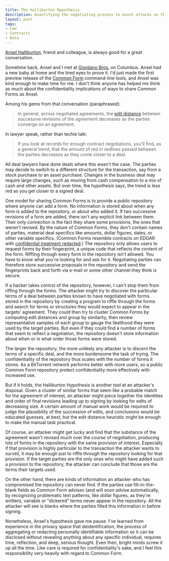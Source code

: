 ```yaml
---
title: The Halliburton Hypothesis
description: Quantifying the negotiating process to mount attacks on the confidentiality of a public contract forms repository
layout: post
tags:
- Law
- Contracts
- Data
---
```

[Ansel Halliburton][Ansel on Twitter], friend and colleague, is always good for a great conversation.

Sometime back, Ansel and I met at [Giordano Bros.][Giordano Bros.] on Columbus. Ansel had a new baby at home and the tired eyes to prove it. I'd just made the first preview release of the [Common Form][Common Form] command-line tools, and Ansel was kind enough to make time for me. I don't think anyone has helped me think as much about the confidentiality implications of ways to share Common Forms as Ansel.

Among his gems from that conversation (paraphrased):

> In general, across negotiated agreements, the [edit distance][edit distance] between successive revisions of the agreement decreases as the parties converge on an agreement.

In lawyer speak, rather than techie talk:

> If you look at records for enough contract negotiations, you'll find, as a general trend, that the amount of red in redlines passed between the parties decreases as they come closer to a deal.

All deal lawyers have done deals where this wasn't the case. The parties may decide to switch to a different structure for the transaction, say from a stock purchase to an asset purchase. Changes in the business deal may require large changes, such as moving from cash compensation to a mix of cash and other assets. But over time, the hypothesis says, the trend is less red as you get closer to a signed deal.

One model for sharing Common Forms is to provide a public repository where anyone can add a form. No information is stored about when any form is added to the repository, or about who added it. If two successive revisions of a form are added, there isn't any explicit link between them. Their only connection is the fact they share some provisions, the ones that weren't revised. By the nature of Common Forms, they don't contain names of parties, material deal specifics like amounts, dollar figures, dates, or other variable specifics. (Common Forms resemble contracts on EDGAR with [confidential treatment redacted][CTRs].) The repository only allows users to request forms by their fingerprint, a unique code that reflects the content of the form. Riffling through every form in the repository isn't allowed. You have to know what you're looking for and ask for it. Negotiating parties can therefore store successive proposals in the repository and send the fingerprints back and forth via e-mail or some other channel they think is secure.

If a hacker takes control of the repository, however, I can't stop them from riffing through the forms. The attacker might try to discover the particular terms of a deal between parties known to have negotiated with forms stored in the repository by creating a program to riffle through the forms and search for terms or structures they would expect to appear in the targets' agreement. They could then try to cluster Common Forms by computing edit distances and group by similarity, then review representative samples of each group to gauge the likelihood they were used by the target parties. But even if they could find a number of forms that seem to reflect a negotiation, the repository doesn't store information about when or in what order those forms were stored.

The larger the repository, the more unlikely any attacker is to discern the terms of a specific deal, and the more burdensome the task of trying. The confidentiality of the repository thus scales with the number of forms it stores. As a BitTorrent network performs better with more users, so a public Common Form repository protect confidentiality more effectively with increased use.

But if it holds, the Halliburton Hypothesis is another tool at an attacker's disposal. Given a cluster of similar forms that seem like a probable match for the agreement of interest, an attacker might piece together the identities and order of final revisions leading up to signing by looking for edits of decreasing size. A certain amount of manual work would be required to judge the plausibility of the succession of edits, and conclusions would be educated guesses, at best, but the edit distance heuristic might be enough to make the manual task practical.

Of course, an attacker might get lucky and find that the substance of the agreement wasn't revised much over the course of negotiation, producing lots of forms in the repository with the same provision of interest. Especially if that provision is highly particular to the transaction the attacker wants to surveil, it may be enough just to riffle through the repository looking for that provision. If the target parties are the only ones who might have added such a provision to the repository, the attacker can conclude that those are the terms their targets used.

On the other hand, there are kinds of information an attacker who has compromised the repository can never find. If the parties use fill-in-the-blank fields as Common Form advises (and will soon advise automatically, by recognizing problematic text patterns, like dollar figures, as they're written), variable or "dickered" terms never appear in the repository. All the attacker will see is blanks where the parties filled this information in before signing.

Nonetheless, Ansel's hypothesis gave me pause. I've learned from experience in the privacy space that deidentification, the process of aggregating or redacting personally identifiable information so it can be disclosed without revealing anything about any specific individual, requires time, reflection, and deep, serious thought. Even then, bright minds screw it up all the time. Like care is required for confidentiality's sake, and I feel this responsibility very heavily with regard to Common Form.

[Ansel on Twitter]: https://twitter.com/anseljh

[Giordano Bros.]: http://www.giordanobros.com

[Common Form]: https://commonform.github.io

[edit distance]: http://en.wikipedia.org/wiki/Edit_distance

[CTRs]: http://www.sec.gov/cgi-bin/browse-edgar?company=&CIK=&type=ct+order&owner=include&count=40&action=getcurrent
